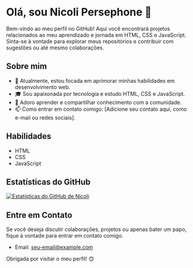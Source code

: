 # Olá, sou Nicoli Persephone 👋

Bem-vindo ao meu perfil no GitHub! Aqui você encontrará projetos relacionados ao meu aprendizado e jornada em HTML, CSS e JavaScript. Sinta-se à vontade para explorar meus repositórios e contribuir com sugestões ou até mesmo colaborações.

## Sobre mim

- 🌱 Atualmente, estou focada em aprimorar minhas habilidades em desenvolvimento web.
- 🎓 Sou apaixonada por tecnologia e estudo HTML, CSS e JavaScript.
- 💬 Adoro aprender e compartilhar conhecimento com a comunidade.
- 📫 Como entrar em contato comigo: [Adicione seu contato aqui, como e-mail ou redes sociais].


## Habilidades

- HTML
- CSS
- JavaScript

## Estatísticas do GitHub

[![Estatísticas do GitHub de Nicoli](https://github-readme-stats.vercel.app/api?username=seu-nome-de-usuário&show_icons=true&theme=radical)](https://github.com/seu-nome-de-usuário)

## Entre em Contato

Se você deseja discutir colaborações, projetos ou apenas bater um papo, fique à vontade para entrar em contato comigo.

- Email: [seu-email@example.com](mailto:nicolipersephone@gmail.com)


Obrigada por visitar o meu perfil! 😊
